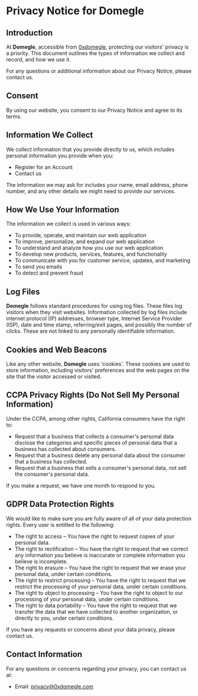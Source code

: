 # Privacy Notice for Domegle

## Introduction

At **Domegle**, accessible from [0xdomegle](https://app.0xdomegle.com), protecting our visitors' privacy is a priority. This document outlines the types of information we collect and record, and how we use it.

For any questions or additional information about our Privacy Notice, please contact us.

## Consent

By using our website, you consent to our Privacy Notice and agree to its terms.

## Information We Collect

We collect information that you provide directly to us, which includes personal information you provide when you:

- Register for an Account
- Contact us

The information we may ask for includes your name, email address, phone number, and any other details we might need to provide our services.

## How We Use Your Information

The information we collect is used in various ways:

- To provide, operate, and maintain our web application
- To improve, personalize, and expand our web application
- To understand and analyze how you use our web application
- To develop new products, services, features, and functionality
- To communicate with you for customer service, updates, and marketing
- To send you emails
- To detect and prevent fraud

## Log Files

**Domegle** follows standard procedures for using log files. These files log visitors when they visit websites. Information collected by log files include internet protocol (IP) addresses, browser type, Internet Service Provider (ISP), date and time stamp, referring/exit pages, and possibly the number of clicks. These are not linked to any personally identifiable information.

## Cookies and Web Beacons

Like any other website, **Domegle** uses 'cookies'. These cookies are used to store information, including visitors' preferences and the web pages on the site that the visitor accessed or visited.

## CCPA Privacy Rights (Do Not Sell My Personal Information)

Under the CCPA, among other rights, California consumers have the right to:

- Request that a business that collects a consumer's personal data disclose the categories and specific pieces of personal data that a business has collected about consumers.
- Request that a business delete any personal data about the consumer that a business has collected.
- Request that a business that sells a consumer's personal data, not sell the consumer's personal data.

If you make a request, we have one month to respond to you.

## GDPR Data Protection Rights

We would like to make sure you are fully aware of all of your data protection rights. Every user is entitled to the following:

- The right to access – You have the right to request copies of your personal data.
- The right to rectification – You have the right to request that we correct any information you believe is inaccurate or complete information you believe is incomplete.
- The right to erasure – You have the right to request that we erase your personal data, under certain conditions.
- The right to restrict processing – You have the right to request that we restrict the processing of your personal data, under certain conditions.
- The right to object to processing – You have the right to object to our processing of your personal data, under certain conditions.
- The right to data portability – You have the right to request that we transfer the data that we have collected to another organization, or directly to you, under certain conditions.

If you have any requests or concerns about your data privacy, please contact us.

## Contact Information

For any questions or concerns regarding your privacy, you can contact us at:

- Email: privacy@0xdomegle.com
